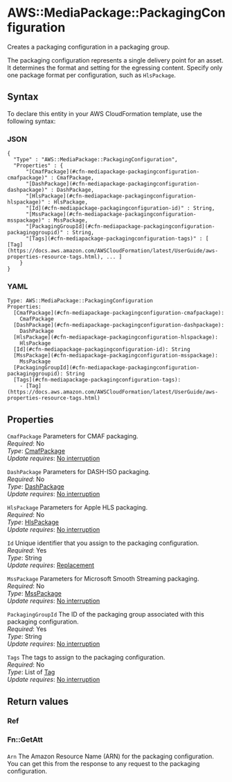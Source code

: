 # AWS::MediaPackage::PackagingConfiguration<a name="aws-resource-mediapackage-packagingconfiguration"></a>

Creates a packaging configuration in a packaging group\.

The packaging configuration represents a single delivery point for an asset\. It determines the format and setting for the egressing content\. Specify only one package format per configuration, such as `HlsPackage`\.

## Syntax<a name="aws-resource-mediapackage-packagingconfiguration-syntax"></a>

To declare this entity in your AWS CloudFormation template, use the following syntax:

### JSON<a name="aws-resource-mediapackage-packagingconfiguration-syntax.json"></a>

```
{
  "Type" : "AWS::MediaPackage::PackagingConfiguration",
  "Properties" : {
      "[CmafPackage](#cfn-mediapackage-packagingconfiguration-cmafpackage)" : CmafPackage,
      "[DashPackage](#cfn-mediapackage-packagingconfiguration-dashpackage)" : DashPackage,
      "[HlsPackage](#cfn-mediapackage-packagingconfiguration-hlspackage)" : HlsPackage,
      "[Id](#cfn-mediapackage-packagingconfiguration-id)" : String,
      "[MssPackage](#cfn-mediapackage-packagingconfiguration-msspackage)" : MssPackage,
      "[PackagingGroupId](#cfn-mediapackage-packagingconfiguration-packaginggroupid)" : String,
      "[Tags](#cfn-mediapackage-packagingconfiguration-tags)" : [ [Tag](https://docs.aws.amazon.com/AWSCloudFormation/latest/UserGuide/aws-properties-resource-tags.html), ... ]
    }
}
```

### YAML<a name="aws-resource-mediapackage-packagingconfiguration-syntax.yaml"></a>

```
Type: AWS::MediaPackage::PackagingConfiguration
Properties:
  [CmafPackage](#cfn-mediapackage-packagingconfiguration-cmafpackage):
    CmafPackage
  [DashPackage](#cfn-mediapackage-packagingconfiguration-dashpackage):
    DashPackage
  [HlsPackage](#cfn-mediapackage-packagingconfiguration-hlspackage):
    HlsPackage
  [Id](#cfn-mediapackage-packagingconfiguration-id): String
  [MssPackage](#cfn-mediapackage-packagingconfiguration-msspackage):
    MssPackage
  [PackagingGroupId](#cfn-mediapackage-packagingconfiguration-packaginggroupid): String
  [Tags](#cfn-mediapackage-packagingconfiguration-tags):
    - [Tag](https://docs.aws.amazon.com/AWSCloudFormation/latest/UserGuide/aws-properties-resource-tags.html)
```

## Properties<a name="aws-resource-mediapackage-packagingconfiguration-properties"></a>

`CmafPackage` <a name="cfn-mediapackage-packagingconfiguration-cmafpackage"></a>
Parameters for CMAF packaging\.  
_Required_: No  
_Type_: [CmafPackage](aws-properties-mediapackage-packagingconfiguration-cmafpackage.md)  
_Update requires_: [No interruption](https://docs.aws.amazon.com/AWSCloudFormation/latest/UserGuide/using-cfn-updating-stacks-update-behaviors.html#update-no-interrupt)

`DashPackage` <a name="cfn-mediapackage-packagingconfiguration-dashpackage"></a>
Parameters for DASH\-ISO packaging\.  
_Required_: No  
_Type_: [DashPackage](aws-properties-mediapackage-packagingconfiguration-dashpackage.md)  
_Update requires_: [No interruption](https://docs.aws.amazon.com/AWSCloudFormation/latest/UserGuide/using-cfn-updating-stacks-update-behaviors.html#update-no-interrupt)

`HlsPackage` <a name="cfn-mediapackage-packagingconfiguration-hlspackage"></a>
Parameters for Apple HLS packaging\.  
_Required_: No  
_Type_: [HlsPackage](aws-properties-mediapackage-packagingconfiguration-hlspackage.md)  
_Update requires_: [No interruption](https://docs.aws.amazon.com/AWSCloudFormation/latest/UserGuide/using-cfn-updating-stacks-update-behaviors.html#update-no-interrupt)

`Id` <a name="cfn-mediapackage-packagingconfiguration-id"></a>
Unique identifier that you assign to the packaging configuration\.  
_Required_: Yes  
_Type_: String  
_Update requires_: [Replacement](https://docs.aws.amazon.com/AWSCloudFormation/latest/UserGuide/using-cfn-updating-stacks-update-behaviors.html#update-replacement)

`MssPackage` <a name="cfn-mediapackage-packagingconfiguration-msspackage"></a>
Parameters for Microsoft Smooth Streaming packaging\.  
_Required_: No  
_Type_: [MssPackage](aws-properties-mediapackage-packagingconfiguration-msspackage.md)  
_Update requires_: [No interruption](https://docs.aws.amazon.com/AWSCloudFormation/latest/UserGuide/using-cfn-updating-stacks-update-behaviors.html#update-no-interrupt)

`PackagingGroupId` <a name="cfn-mediapackage-packagingconfiguration-packaginggroupid"></a>
The ID of the packaging group associated with this packaging configuration\.  
_Required_: Yes  
_Type_: String  
_Update requires_: [No interruption](https://docs.aws.amazon.com/AWSCloudFormation/latest/UserGuide/using-cfn-updating-stacks-update-behaviors.html#update-no-interrupt)

`Tags` <a name="cfn-mediapackage-packagingconfiguration-tags"></a>
The tags to assign to the packaging configuration\.  
_Required_: No  
_Type_: List of [Tag](https://docs.aws.amazon.com/AWSCloudFormation/latest/UserGuide/aws-properties-resource-tags.html)  
_Update requires_: [No interruption](https://docs.aws.amazon.com/AWSCloudFormation/latest/UserGuide/using-cfn-updating-stacks-update-behaviors.html#update-no-interrupt)

## Return values<a name="aws-resource-mediapackage-packagingconfiguration-return-values"></a>

### Ref<a name="aws-resource-mediapackage-packagingconfiguration-return-values-ref"></a>

### Fn::GetAtt<a name="aws-resource-mediapackage-packagingconfiguration-return-values-fn--getatt"></a>

#### <a name="aws-resource-mediapackage-packagingconfiguration-return-values-fn--getatt-fn--getatt"></a>

`Arn` <a name="Arn-fn::getatt"></a>
The Amazon Resource Name \(ARN\) for the packaging configuration\. You can get this from the response to any request to the packaging configuration\.
